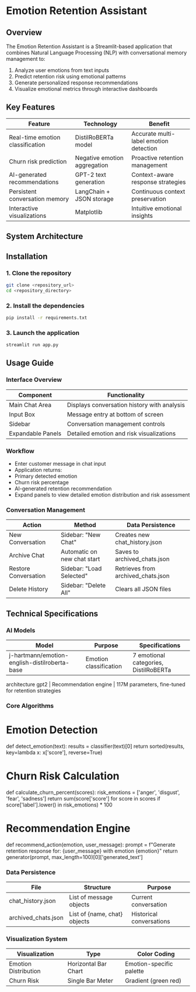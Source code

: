 # Emotion Retention Assistant
## Overview
The Emotion Retention Assistant is a Streamlit-based application that combines Natural Language Processing (NLP)
with conversational memory management to:
1. Analyze user emotions from text inputs
2. Predict retention risk using emotional patterns
3. Generate personalized response recommendations
4. Visualize emotional metrics through interactive dashboards
## Key Features
| Feature | Technology | Benefit |
|-----------------------------|--------------------------|--------------------------------------|
| Real-time emotion classification | DistilRoBERTa model | Accurate multi-label emotion detection |
| Churn risk prediction | Negative emotion aggregation | Proactive retention management |
| AI-generated recommendations | GPT-2 text generation | Context-aware response strategies |
| Persistent conversation memory | LangChain + JSON storage | Continuous context preservation |
| Interactive visualizations | Matplotlib | Intuitive emotional insights |
## System Architecture
## Installation
### 1. Clone the repository
```bash
git clone <repository_url>
cd <repository_directory>
```
### 2. Install the dependencies
```bash
pip install -r requirements.txt
```
### 3. Launch the application
```bash
streamlit run app.py
```
## Usage Guide
### Interface Overview
Component | Functionality
--------- | -------------
Main Chat Area | Displays conversation history with analysis
Input Box | Message entry at bottom of screen
Sidebar | Conversation management controls
Expandable Panels | Detailed emotion and risk visualizations
### Workflow
- Enter customer message in chat input
- Application returns:
 - Primary detected emotion
 - Churn risk percentage
 - AI-generated retention recommendation
- Expand panels to view detailed emotion distribution and risk assessment
### Conversation Management
Action | Method | Data Persistence
------ | ------ | ----------------
New Conversation | Sidebar: "New Chat" | Creates new chat_history.json
Archive Chat | Automatic on new chat start | Saves to archived_chats.json
Restore Conversation | Sidebar: "Load Selected" | Retrieves from archived_chats.json
Delete History | Sidebar: "Delete All" | Clears all JSON files
## Technical Specifications
### AI Models
Model | Purpose | Specifications
----- | ------- | --------------
j-hartmann/emotion-english-distilroberta-base | Emotion classification | 7 emotional categories, DistilRoBERTa
architecture
gpt2 | Recommendation engine | 117M parameters, fine-tuned for retention strategies
### Core Algorithms
# Emotion Detection
def detect_emotion(text):
 results = classifier(text)[0]
 return sorted(results, key=lambda x: x['score'], reverse=True)
# Churn Risk Calculation
def calculate_churn_percent(scores):
 risk_emotions = ['anger', 'disgust', 'fear', 'sadness']
 return sum(score['score'] for score in scores
 if score['label'].lower() in risk_emotions) * 100
# Recommendation Engine
def recommend_action(emotion, user_message):
 prompt = f"Generate retention response for: {user_message} with emotion {emotion}"
 return generator(prompt, max_length=100)[0]['generated_text']
### Data Persistence
File | Structure | Purpose
---- | --------- | -------
chat_history.json | List of message objects | Current conversation
archived_chats.json | List of {name, chat} objects | Historical conversations
### Visualization System
Visualization | Type | Color Coding
------------- | ---- | -------------
Emotion Distribution | Horizontal Bar Chart | Emotion-specific palette
Churn Risk | Single Bar Meter | Gradient (green red)
